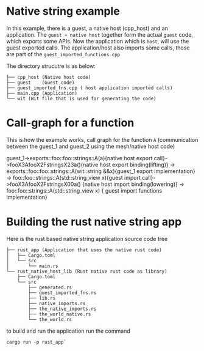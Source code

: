 # Native string example

In this example, there is a guest, a native host (cpp_host) and an application.
The `guest + native host` together form the actual `guest` code, which exports some APIs.
Now the application which is `host`, will use the guest exported calls.
The application/host also imports some calls, those are part of the `guest_imported_functions.cpp`

The directory strucutre is as below:
```
├── cpp_host (Native host code)
├── guest    (Guest code)
├── guest_imported_fns.cpp ( host application imported calls)
├── main.cpp (Application)
└── wit (Wit file that is used for generating the code)

```

# Call-graph for a function

This is how the example works, call graph for the function `A` (communication between the guest_1 and guest_2 using the mesh/native host code)

guest_1->exports::foo::foo::strings::A(a){native host export call}->fooX3AfooX2FstringsX23a(){native host export binding(lifting)}
-> exports::foo::foo::strings::A(wit::string &&x){guest_1 export implementation}
-> foo::foo::strings::A(std::string_view x){guest import call}->fooX3AfooX2FstringsX00a() {native host import binding(lowering)}
-> foo::foo::strings::A(std::string_view x) { guest import functions implementation}

# Building the rust native string app
Here is the rust based native string application source code tree
```
├── rust_app (Application that uses the native rust code)
│   ├── Cargo.toml
│   └── src
│       └── main.rs
└── rust_native_host_lib (Rust native rust code as library)
    ├── Cargo.toml
    └── src
        ├── generated.rs
        ├── guest_imported_fns.rs
        ├── lib.rs
        ├── native_imports.rs
        ├── the_native_imports.rs
        ├── the_world_native.rs
        └── the_world.rs
```
to build and run the application run the command

```shell
cargo run -p rust_app`
```

